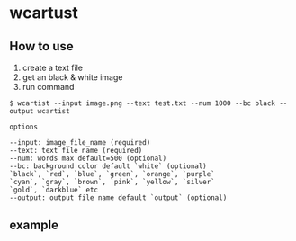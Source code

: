 # wcartust

## How to use
1. create a text file     
2. get an black & white image     
3. run command     
```
$ wcartist --input image.png --text test.txt --num 1000 --bc black --output wcartist
```

`options`     
```
--input: image_file_name (required)
--text: text file name (required)
--num: words max default=500 (optional)
--bc: background color default `white` (optional)
`black`, `red`, `blue`, `green`, `orange`, `purple`
`cyan`, `gray`, `brown`, `pink`, `yellow`, `silver`
`gold`, `darkblue` etc
--output: output file name default `output` (optional)
```

## example
